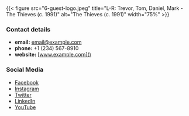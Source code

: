 #
{{< figure src="6-guest-logo.jpeg" title="L-R: Trevor, Tom, Daniel, Mark - The Thieves (c. 1991)" alt="The Thieves (c. 1991)" width="75%" >}}

### Contact details

- **email:** [email@example.com](mailto:)
- **phone:** +1 (234) 567-8910
- **website:** [www.example.com]()

### Social Media

- [Facebook]()
- [Instagram]()
- [Twitter]()
- [LinkedIn]()
- [YouTube]()
